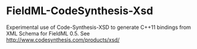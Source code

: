 FieldML-CodeSynthesis-Xsd
=========================

Experimental use of Code-Synthesis-XSD to generate C++11 bindings from XML Schema for FieldML 0.5.
See http://www.codesynthesis.com/products/xsd/



